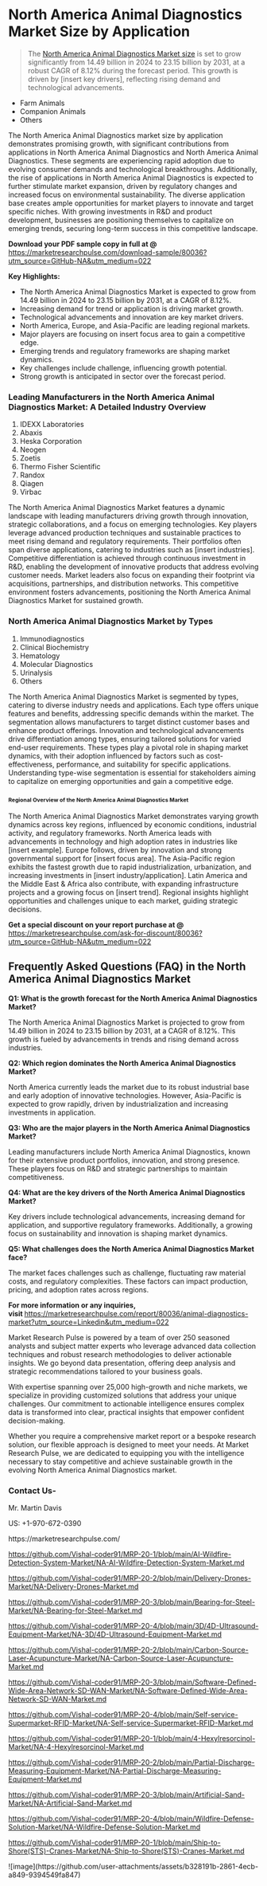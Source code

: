 <h1>North America Animal Diagnostics Market&nbsp;Size by Application</h1><blockquote><p>The <a href="https://marketresearchpulse.com/download-sample/80036?utm_source=GitHub-NA&amp;utm_medium=022">North America Animal Diagnostics Market size</a> is set to grow significantly from 14.49 billion in 2024 to 23.15 billion by 2031, at a robust CAGR of 8.12% during the forecast period. This growth is driven by [insert key drivers], reflecting rising demand and technological advancements.</p></blockquote><ul><li>Farm Animals<li> Companion Animals<li> Others</li></ul><p>The North America Animal Diagnostics market size by application demonstrates promising growth, with significant contributions from applications in North America Animal Diagnostics and North America Animal Diagnostics. These segments are experiencing rapid adoption due to evolving consumer demands and technological breakthroughs. Additionally, the rise of applications in North America Animal Diagnostics is expected to further stimulate market expansion, driven by regulatory changes and increased focus on environmental sustainability. The diverse application base creates ample opportunities for market players to innovate and target specific niches. With growing investments in R&D and product development, businesses are positioning themselves to capitalize on emerging trends, securing long-term success in this competitive landscape.</p><p><strong>Download your PDF sample copy in full at @ </strong><a href="https://marketresearchpulse.com/download-sample/80036?utm_source=GitHub-NA&amp;utm_medium=022">https://marketresearchpulse.com/download-sample/80036?utm_source=GitHub-NA&amp;utm_medium=022</a></p><p><strong>Key Highlights: </strong></p><ul><li>The North America Animal Diagnostics Market is expected to grow from 14.49 billion in 2024 to 23.15 billion by 2031, at a CAGR of 8.12%.</li><li>Increasing demand for trend or application is driving market growth.</li><li>Technological advancements and innovation are key market drivers.</li><li>North America, Europe, and Asia-Pacific are leading regional markets.</li><li>Major players are focusing on insert focus area to gain a competitive edge.</li><li>Emerging trends and regulatory frameworks are shaping market dynamics.</li><li>Key challenges include challenge, influencing growth potential.</li><li>Strong growth is anticipated in sector over the forecast period.</li></ul><h3>Leading Manufacturers in the North America Animal Diagnostics Market: A Detailed Industry Overview</h3><ol><li>IDEXX Laboratories</li><li>Abaxis</li><li>Heska Corporation</li><li>Neogen</li><li>Zoetis</li><li>Thermo Fisher Scientific</li><li>Randox</li><li>Qiagen</li><li>Virbac</li></ol><div class="flex max-w-full flex-col flex-grow"><div class="min-h-8 text-message flex w-full flex-col items-end gap-2 whitespace-normal break-words [.text-message+&amp;]:mt-5" dir="auto" data-message-author-role="assistant" data-message-id="fd8432e4-4910-450d-b182-61b7bfb0a01f" data-message-model-slug="gpt-4o"><div class="flex w-full flex-col gap-1 empty:hidden first:pt-[3px]"><div class="markdown prose w-full break-words dark:prose-invert light"><p>The North America Animal Diagnostics Market features a dynamic landscape with leading manufacturers driving growth through innovation, strategic collaborations, and a focus on emerging technologies. Key players leverage advanced production techniques and sustainable practices to meet rising demand and regulatory requirements. Their portfolios often span diverse applications, catering to industries such as [insert industries]. Competitive differentiation is achieved through continuous investment in R&amp;D, enabling the development of innovative products that address evolving customer needs. Market leaders also focus on expanding their footprint via acquisitions, partnerships, and distribution networks. This competitive environment fosters advancements, positioning the North America Animal Diagnostics Market for sustained growth.</p></div></div></div></div><h3>North America Animal Diagnostics Market by Types</h3><ol><li>Immunodiagnostics<li> Clinical Biochemistry<li> Hematology<li> Molecular Diagnostics<li> Urinalysis<li> Others</li></ol><div class="flex max-w-full flex-col flex-grow"><div class="min-h-8 text-message flex w-full flex-col items-end gap-2 whitespace-normal break-words [.text-message+&amp;]:mt-5" dir="auto" data-message-author-role="assistant" data-message-id="084470be-0bb7-4664-bddf-5156b4f41249" data-message-model-slug="gpt-4o-mini"><div class="flex w-full flex-col gap-1 empty:hidden first:pt-[3px]"><div class="markdown prose w-full break-words dark:prose-invert light"><p>The North America Animal Diagnostics Market is segmented by types, catering to diverse industry needs and applications. Each type offers unique features and benefits, addressing specific demands within the market. The segmentation allows manufacturers to target distinct customer bases and enhance product offerings. Innovation and technological advancements drive differentiation among types, ensuring tailored solutions for varied end-user requirements. These types play a pivotal role in shaping market dynamics, with their adoption influenced by factors such as cost-effectiveness, performance, and suitability for specific applications. Understanding type-wise segmentation is essential for stakeholders aiming to capitalize on emerging opportunities and gain a competitive edge.</p></div></div></div></div><h3><span style="font-size: 11px;">Regional Overview of the North America Animal Diagnostics Market</span></h3><div class="flex max-w-full flex-col flex-grow"><div class="min-h-8 text-message flex w-full flex-col items-end gap-2 whitespace-normal break-words [.text-message+&amp;]:mt-5" dir="auto" data-message-author-role="assistant" data-message-id="e9038762-ce64-4e30-91c9-9bd413514231" data-message-model-slug="gpt-4o-mini"><div class="flex w-full flex-col gap-1 empty:hidden first:pt-[3px]"><div class="markdown prose w-full break-words dark:prose-invert light"><p>The North America Animal Diagnostics Market demonstrates varying growth dynamics across key regions, influenced by economic conditions, industrial activity, and regulatory frameworks. North America leads with advancements in technology and high adoption rates in industries like [insert example]. Europe follows, driven by innovation and strong governmental support for [insert focus area]. The Asia-Pacific region exhibits the fastest growth due to rapid industrialization, urbanization, and increasing investments in [insert industry/application]. Latin America and the Middle East &amp; Africa also contribute, with expanding infrastructure projects and a growing focus on [insert trend]. Regional insights highlight opportunities and challenges unique to each market, guiding strategic decisions.</p></div></div></div></div><p><strong>Get a special discount on your report purchase at @ </strong><a href="https://marketresearchpulse.com/ask-for-discount/80036?utm_source=GitHub-NA&amp;utm_medium=022">https://marketresearchpulse.com/ask-for-discount/80036?utm_source=GitHub-NA&amp;utm_medium=022</a></p><h2>Frequently Asked Questions (FAQ) in the North America Animal Diagnostics Market</h2><p><strong>Q1: What is the growth forecast for the North America Animal Diagnostics Market?</strong></p><p>The North America Animal Diagnostics Market is projected to grow from 14.49 billion in 2024 to 23.15 billion by 2031, at a CAGR of 8.12%. This growth is fueled by advancements in trends and rising demand across industries.</p><p><strong>Q2: Which region dominates the North America Animal Diagnostics Market?</strong></p><p>North America currently leads the market due to its robust industrial base and early adoption of innovative technologies. However, Asia-Pacific is expected to grow rapidly, driven by industrialization and increasing investments in application.</p><p><strong>Q3: Who are the major players in the North America Animal Diagnostics Market?</strong></p><p>Leading manufacturers include North America Animal Diagnostics, known for their extensive product portfolios, innovation, and strong presence. These players focus on R&amp;D and strategic partnerships to maintain competitiveness.</p><p><strong>Q4: What are the key drivers of the North America Animal Diagnostics Market?</strong></p><p>Key drivers include technological advancements, increasing demand for application, and supportive regulatory frameworks. Additionally, a growing focus on sustainability and innovation is shaping market dynamics.</p><p><strong>Q5: What challenges does the North America Animal Diagnostics Market face?</strong></p><p>The market faces challenges such as challenge, fluctuating raw material costs, and regulatory complexities. These factors can impact production, pricing, and adoption rates across regions.</p><p><strong>For more information or any inquiries, visit&nbsp;</strong><a href="https://marketresearchpulse.com/report/80036/animal-diagnostics-market?utm_source=Linkedin&utm_medium=022">https://marketresearchpulse.com/report/80036/animal-diagnostics-market?utm_source=Linkedin&utm_medium=022</a></p><p>Market Research Pulse is powered by a team of over 250 seasoned analysts and subject matter experts who leverage advanced data collection techniques and robust research methodologies to deliver actionable insights. We go beyond data presentation, offering deep analysis and strategic recommendations tailored to your business goals.</p><p>With expertise spanning over 25,000 high-growth and niche markets, we specialize in providing customized solutions that address your unique challenges. Our commitment to actionable intelligence ensures complex data is transformed into clear, practical insights that empower confident decision-making.</p><p>Whether you require a comprehensive market report or a bespoke research solution, our flexible approach is designed to meet your needs. At Market Research Pulse, we are dedicated to equipping you with the intelligence necessary to stay competitive and achieve sustainable growth in the evolving North America Animal Diagnostics market.</p><h3><strong>Contact Us-</strong></h3><p>Mr. Martin Davis</p><p>US: +1-970-672-0390</p><p>https://marketresearchpulse.com/</p><p><a href="https://github.com/Vishal-coder91/MRP-20-1/blob/main/AI-Wildfire-Detection-System-Market/NA-AI-Wildfire-Detection-System-Market.md">https://github.com/Vishal-coder91/MRP-20-1/blob/main/AI-Wildfire-Detection-System-Market/NA-AI-Wildfire-Detection-System-Market.md</a></p><p><a href="https://github.com/Vishal-coder91/MRP-20-2/blob/main/Delivery-Drones-Market/NA-Delivery-Drones-Market.md">https://github.com/Vishal-coder91/MRP-20-2/blob/main/Delivery-Drones-Market/NA-Delivery-Drones-Market.md</a></p><p><a href="https://github.com/Vishal-coder91/MRP-20-3/blob/main/Bearing-for-Steel-Market/NA-Bearing-for-Steel-Market.md">https://github.com/Vishal-coder91/MRP-20-3/blob/main/Bearing-for-Steel-Market/NA-Bearing-for-Steel-Market.md</a></p><p><a href="https://github.com/Vishal-coder91/MRP-20-4/blob/main/3D/4D-Ultrasound-Equipment-Market/NA-3D/4D-Ultrasound-Equipment-Market.md">https://github.com/Vishal-coder91/MRP-20-4/blob/main/3D/4D-Ultrasound-Equipment-Market/NA-3D/4D-Ultrasound-Equipment-Market.md</a></p><p><a href="https://github.com/Vishal-coder91/MRP-20-2/blob/main/Carbon-Source-Laser-Acupuncture-Market/NA-Carbon-Source-Laser-Acupuncture-Market.md">https://github.com/Vishal-coder91/MRP-20-2/blob/main/Carbon-Source-Laser-Acupuncture-Market/NA-Carbon-Source-Laser-Acupuncture-Market.md</a></p><p><a href="https://github.com/Vishal-coder91/MRP-20-3/blob/main/Software-Defined-Wide-Area-Network-SD-WAN-Market/NA-Software-Defined-Wide-Area-Network-SD-WAN-Market.md">https://github.com/Vishal-coder91/MRP-20-3/blob/main/Software-Defined-Wide-Area-Network-SD-WAN-Market/NA-Software-Defined-Wide-Area-Network-SD-WAN-Market.md</a></p><p><a href="https://github.com/Vishal-coder91/MRP-20-4/blob/main/Self-service-Supermarket-RFID-Market/NA-Self-service-Supermarket-RFID-Market.md">https://github.com/Vishal-coder91/MRP-20-4/blob/main/Self-service-Supermarket-RFID-Market/NA-Self-service-Supermarket-RFID-Market.md</a></p><p><a href="https://github.com/Vishal-coder91/MRP-20-1/blob/main/4-Hexylresorcinol-Market/NA-4-Hexylresorcinol-Market.md">https://github.com/Vishal-coder91/MRP-20-1/blob/main/4-Hexylresorcinol-Market/NA-4-Hexylresorcinol-Market.md</a></p><p><a href="https://github.com/Vishal-coder91/MRP-20-2/blob/main/Partial-Discharge-Measuring-Equipment-Market/NA-Partial-Discharge-Measuring-Equipment-Market.md">https://github.com/Vishal-coder91/MRP-20-2/blob/main/Partial-Discharge-Measuring-Equipment-Market/NA-Partial-Discharge-Measuring-Equipment-Market.md</a></p><p><a href="https://github.com/Vishal-coder91/MRP-20-3/blob/main/Artificial-Sand-Market/NA-Artificial-Sand-Market.md">https://github.com/Vishal-coder91/MRP-20-3/blob/main/Artificial-Sand-Market/NA-Artificial-Sand-Market.md</a></p><p><a href="https://github.com/Vishal-coder91/MRP-20-4/blob/main/Wildfire-Defense-Solution-Market/NA-Wildfire-Defense-Solution-Market.md">https://github.com/Vishal-coder91/MRP-20-4/blob/main/Wildfire-Defense-Solution-Market/NA-Wildfire-Defense-Solution-Market.md</a></p><p><a href="https://github.com/Vishal-coder91/MRP-20-1/blob/main/Ship-to-Shore(STS)-Cranes-Market/NA-Ship-to-Shore(STS)-Cranes-Market.md">https://github.com/Vishal-coder91/MRP-20-1/blob/main/Ship-to-Shore(STS)-Cranes-Market/NA-Ship-to-Shore(STS)-Cranes-Market.md</a></p>
![image](https://github.com/user-attachments/assets/b328191b-2861-4ecb-a849-9394549fa847)
